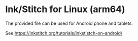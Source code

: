 # Ink/Stitch for Linux (arm64)

The provided file can be used for Android phone and tablets.

See <https://inkstitch.org/tutorials/inkstistch-on-android/>
